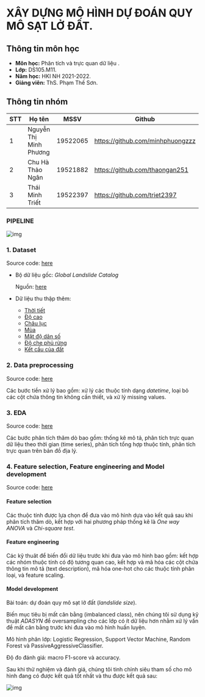 # XÂY DỰNG MÔ HÌNH DỰ ĐOÁN QUY MÔ SẠT LỞ ĐẤT.

## Thông tin môn học
* **Môn học:** Phân tích và trực quan dữ liệu .
* **Lớp:** DS105.M11.
* **Năm học:** HKI NH 2021-2022.
* **Giảng viên:** ThS. Phạm Thế Sơn.

## Thông tin nhóm
STT | Họ tên | MSSV | Github
--- | -------|------|--------
1 | Nguyễn Thị Minh Phương | 19522065 | https://github.com/minhphuongzzz
2 | Chu Hà Thảo Ngân | 19521882 | https://github.com/thaongan251
3 | Thái Minh Triết | 19522397 | https://github.com/triet2397

### PIPELINE

![img](https://lh3.googleusercontent.com/Lzbxq67V6Kdu1iDZM6H9fgPJB0OiZOToWvYRZtvcyNkI0QEtjUoGHfjukGMWhPrCOmoSHk84gC9M8tN9sP_n0FRuq2Ry59giv9quuHrIdTksvOAi-7vmOXxlwnZw7L5KWc8kQRR2Cpfa)

### 1. Dataset

Source code: [here](https://github.com/minhphuongzzz/DS105-final-project/blob/main/src/data_collection.ipynb)

- Bộ dữ liệu gốc: *Global Landslide Catalog* 

  Nguồn: [here](https://data.nasa.gov/Earth-Science/Global-Landslide-Catalog-Export/dd9e-wu2v)

- Dữ liệu thu thập thêm:

  -  [Thời tiết](https://www.visualcrossing.com/weather-api)
  -  [Độ cao](https://developers.airmap.com/docs/elevation-api)
  -  [Châu lục](https://pypi.org/project/pycountry-convert/)
  -  [Mùa](https://www.nationalgeographic.org/encyclopedia/season/)
  -  [Mật độ dân số](https://sedac.ciesin.columbia.edu/data/set/gpw-v4-population-density-rev11/)
  -  [Độ che phủ rừng](https://data.globalforestwatch.org/documents/134f92e59f344549947a3eade9d80783/e%20xplore/)
  -  [Kết cấu của đất](https://developers.google.com/earth%02engine/datasets/catalog/OpenLandMap_SOL_SOL_TEXTURE%02CLASS_USDA-TT_M_v02)

### 2. Data preprocessing

Source code: [here](https://github.com/minhphuongzzz/DS105-final-project/blob/main/src/data_preprocessing.ipynb)

Các bước tiền xử lý bao gồm: xử lý các thuộc tính dạng *datetime*, loại bỏ các cột chứa thông tin không cần thiết, và xử lý missing values.

### 3. EDA

Source code: [here](https://github.com/minhphuongzzz/DS105-final-project/blob/main/src/EDA.ipynb)

Các bước phân tích thăm dò bao gồm: thống kê mô tả, phân tích trực quan dữ liệu theo thời gian (time series), phân tích tổng hợp thuộc tính, phân tích trực quan trên bản đồ địa lý.

### 4. Feature selection, Feature engineering and Model development

Source code: [here](https://github.com/minhphuongzzz/DS105-final-project/blob/main/src/model_development.ipynb)

#### Feature selection

Các thuộc tính được lựa chọn để đưa vào mô hình dựa vào kết quả sau khi phân tích thăm dò, kết hợp với hai phương pháp thống kê là *One way ANOVA* và *Chi-square test*.

#### Feature engineering

Các kỹ thuât để biến đổi dữ liệu trước khi đưa vào mô hình bao gồm: kết hợp các nhóm thuộc tính có độ tương quan cao, kết hợp và mã hóa các cột chứa thông tin mô tả (text description), mã hóa one-hot cho các thuộc tính phân loại, và feature scaling.

#### Model development

Bài toán: dự đoán quy mô sạt lở đất (*landslide size*).

Biến mục tiêu bị mất cân bằng (imbalanced class), nên chúng tôi sử dụng kỹ thuật *ADASYN* để oversampling cho các lớp có ít dữ liệu hơn nhằm xử lý vấn đề mất cân bằng trước khi đưa vào mô hình huấn luyện.

Mô hình phân lớp: Logistic Regression, Support Vector Machine, Random  Forest và PassiveAggressiveClassifier.

Độ đo đánh giá: macro F1-score và accuracy.

Sau khi thử nghiệm và đánh giá, chúng tôi tinh chỉnh siêu tham số cho mô hình đang có được kết quả tốt nhất và thu được kết quả sau:

![img](https://lh3.googleusercontent.com/_ur1jZhgcSfCbiETV91lvRAer_DoKhItTmsPIXSQkiYC4Kq8GLsHWQdoWLsHBTJ8WknQ_PlOsazzeAIfYqaIcfjCoPPRWfb53DZD7tT_f3kdKUbnddhqFsw1kGl7v8ZNEHPTJX6Hru-t)
